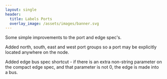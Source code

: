 ```yaml
---
layout: single
header:
  title: Labels Ports
  overlay_image: /assets/images/banner.svg
---
```


Some simple improvements to the port and edge spec's.

<div id="add_add_layout_bus"></div>

<script type="text/javascript">

    var graph = {
        children:[
            { id:"Little1", ports:[ "In", "Out" ] },
            { id:"Little2", ports:[ "In", "Out" ] },
            { id:"Direct", northPorts:[ "North1", "North2" ], southPorts:[ "South1", "South2" ], 
                                        eastPorts:[ "East1", "East2" ], westPorts:[ "West1", "West2" ] }
        ],
        edges:[
            ["Little1.Out", "Direct.West1", "Go West" ],
            ["Little2.Out", "Direct.West2", "Go West by Bus", 1 ]
        ]
    }

    hdelk.layout( graph, "add_add_layout_bus" );
</script>


Added north, south, east and west port groups so a port may be explicitly located anywhere on the node.

Added edge bus spec shortcut - if there is an extra non-string parameter on the compact edge spec, and that parameter is not 0, the edge is made into a bus.
